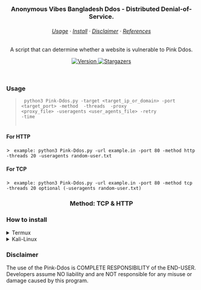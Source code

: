 <h3 align=center>
    Anonymous Vibes Bangladesh Ddos - Distributed Denial-of-Service.
</h3>

<h6 align=center>
    <a href="">Usage</a>
    ·
    <a href="">Install</a>
    ·
    <a href="">Disclaimer</a>
    ·
    <a href="">References</a>
</h6>

<p align=center>
	A script that can determine whether a website is vulnerable to Pink Ddos.
</p>

<p align=center>
    <a href="">
		<img alt="Version" src="https://img.shields.io/github/v/tag/wannabewastaken/xmlrpc-dos?style=for-the-badge&label=release&logo=verdaccio&color=526D82&logoColor=DDE6ED&labelColor=27374D&sort=semver">
    </a>
    <a href="">
		<img alt="Stargazers" src="https://img.shields.io/github/stars/wannabewastaken/xmlrpc-dos?style=for-the-badge&logo=starship&color=526D82&logoColor=DDE6ED&labelColor=27374D">
    </a>
</p>

&nbsp;

### Usage
> <code> python3 Pink-Ddos.py -target <target_ip_or_domain> -port <target_port> -method <mode> -threads <threads> -proxy <proxy_file> -useragents <user_agents_file> -retry <retries> -time <timeout> </code> <br/> <br/>
<h4>For HTTP</h4>
> <code> example: python3 Pink-Ddos.py -url example.in -port 80 -method http -threads 20 -useragents random-user.txt </code>
<h4>For TCP</h4>
> <code> example: python3 Pink-Ddos.py -url example.in -port 80 -method tcp -threads 20 optional (-useragents random-user.txt) </code>

<h3 style="text-align:center;"> Method: TCP & HTTP</h3>

### How to install
<details>
<summary>Termux</summary>
	
<span>Make sure you have already installed `git` if you don't, run the code above.</span>
```bash
 pkg update -y
 pkg upgrade -y
 pkg install pip
 pkg install python
 pkg install python2
 pkg install git -y
 pip install requests
 pip install tqdm
 pip install HTTPAdapter
 pip install signal
 pip install sys
 pip install Retry

```

<span>Let's cloning it into your computer.</span>
```bash
> git clone https://github.com/anonwincy/Pink-Ddos.git
```
```bash
cd Pink-Ddos
python3 Pink-Ddos.py -h
```
</details>

<details>
<summary>Kali-Linux</summary>
	
<span>Run as root</span>
```bash
 apt update -y
 apt install git -y
 apt update -y
 apt upgrade -y
 apt install pip
 apt install python
 apt install python2
 apt install git -y
 pip install requests
 pip install tqdm
 pip install HTTPAdapter
 pip install signal
 pip install sys
 pip install Retry
 pip install os

```

<span>Let's cloning it into your computer.</span>
```bash
> git clone https://github.com/anonwincy/Pink-Ddos.git
```
```bash
cd Pink-Ddos
python3 Pink-Ddos.py -h
```
</details>
	
### Disclaimer
The use of the Pink-Ddos is COMPLETE RESPONSIBILITY of the END-USER. Developers assume NO liability and are NOT responsible for any misuse or damage caused by this program.
